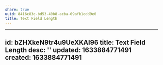 ```yaml
---
share: true
uuid: 8416c83c-bd53-40b8-acba-09afb1cdd9e0
title: Text Field Length
---
```

---
id: bZHXkeN9tr4u9UeXKAI96
title: Text Field Length
desc: ''
updated: 1633884771491
created: 1633884771491
---

